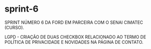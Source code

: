 # sprint-6
SPRINT NÚMERO 6 DA FORD EM PARCEIRA COM O SENAI CIMATEC (CURSO).

LGPD - CRIAÇÃO DE DUAS CHECKBOX RELACIONADO AO TERMO DE POLÍTICA DE PRIVACIDADE E NOVIDADES NA PÁGINA DE CONTATO.
